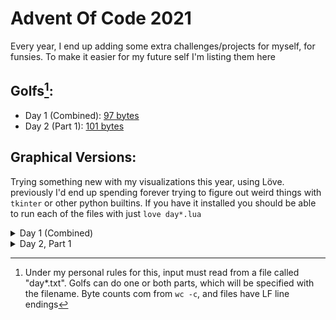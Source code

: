# Advent Of Code 2021

Every year, I end up adding some extra challenges/projects for myself, for funsies. To make it easier for my future self I'm listing them here
## Golfs[^1]:
- Day 1 (Combined): [97 bytes](day1/day1golf.py)
- Day 2 (Part 1): [101 bytes](day2/day2golf.py)

[^1]: Under my personal rules for this, input must read from a file called "day\*.txt". Golfs can do one or both parts, which will be specified with the filename. Byte counts com from `wc -c`, and files have LF line endings
## Graphical Versions:
Trying something new with my visualizations this year, using Löve.
previously I'd end up spending forever trying to
figure out weird things with `tkinter` or other
python builtins.
If you have it installed you should be able to run each of the files with just `love day*.lua`
<details>
  <summary>Day 1 (Combined)</summary>
  <p>
    
  ### [Code](day1/main.lua)
    
  ![day 2 screenshot](assets/day1graphic.jpg?raw=true)
  </p>
</details>
<details>
  <summary>Day 2, Part 1</summary>
  <p>
    
  ### [Code](day2/main.lua)
    
  ![day 2 screenshot](assets/day2graphic.jpg?raw=true)
  </p>
</details>

